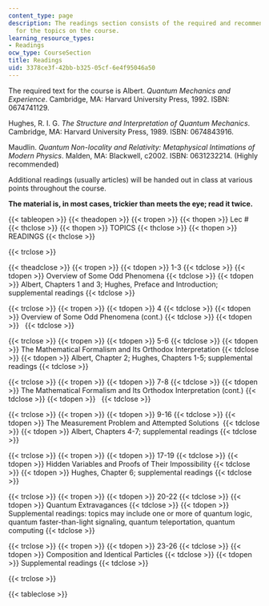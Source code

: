 ```yaml
---
content_type: page
description: The readings section consists of the required and recommended readings
  for the topics on the course.
learning_resource_types:
- Readings
ocw_type: CourseSection
title: Readings
uid: 3378ce3f-42bb-b325-05cf-6e4f95046a50
---
```


  
The required text for the course is Albert. _Quantum Mechanics and Experience_. Cambridge, MA: Harvard University Press, 1992. ISBN: 0674741129.

Hughes, R. I. G. _The Structure and Interpretation of Quantum Mechanics_. Cambridge, MA: Harvard University Press, 1989. ISBN: 0674843916.

Maudlin. _Quantum Non-locality and Relativity: Metaphysical Intimations of Modern Physics_. Malden, MA: Blackwell, c2002. ISBN: 0631232214. (Highly recommended)

Additional readings (usually articles) will be handed out in class at various points throughout the course.

**The material is, in most cases, trickier than meets the eye; read it twice.**

{{< tableopen >}}
{{< theadopen >}}
{{< tropen >}}
{{< thopen >}}
Lec #
{{< thclose >}}
{{< thopen >}}
TOPICS
{{< thclose >}}
{{< thopen >}}
READINGS
{{< thclose >}}

{{< trclose >}}

{{< theadclose >}}
{{< tropen >}}
{{< tdopen >}}
1-3
{{< tdclose >}}
{{< tdopen >}}
Overview of Some Odd Phenomena
{{< tdclose >}}
{{< tdopen >}}
Albert, Chapters 1 and 3; Hughes, Preface and Introduction; supplemental readings
{{< tdclose >}}

{{< trclose >}}
{{< tropen >}}
{{< tdopen >}}
4
{{< tdclose >}}
{{< tdopen >}}
Overview of Some Odd Phenomena (cont.)
{{< tdclose >}}
{{< tdopen >}}
 
{{< tdclose >}}

{{< trclose >}}
{{< tropen >}}
{{< tdopen >}}
5-6
{{< tdclose >}}
{{< tdopen >}}
The Mathematical Formalism and Its Orthodox Interpretation
{{< tdclose >}}
{{< tdopen >}}
Albert, Chapter 2; Hughes, Chapters 1-5; supplemental readings
{{< tdclose >}}

{{< trclose >}}
{{< tropen >}}
{{< tdopen >}}
7-8
{{< tdclose >}}
{{< tdopen >}}
The Mathematical Formalism and Its Orthodox Interpretation (cont.)
{{< tdclose >}}
{{< tdopen >}}
 
{{< tdclose >}}

{{< trclose >}}
{{< tropen >}}
{{< tdopen >}}
9-16
{{< tdclose >}}
{{< tdopen >}}
The Measurement Problem and Attempted Solutions 
{{< tdclose >}}
{{< tdopen >}}
Albert, Chapters 4-7; supplemental readings
{{< tdclose >}}

{{< trclose >}}
{{< tropen >}}
{{< tdopen >}}
17-19
{{< tdclose >}}
{{< tdopen >}}
Hidden Variables and Proofs of Their Impossibility
{{< tdclose >}}
{{< tdopen >}}
Hughes, Chapter 6; supplemental readings
{{< tdclose >}}

{{< trclose >}}
{{< tropen >}}
{{< tdopen >}}
20-22
{{< tdclose >}}
{{< tdopen >}}
Quantum Extravagances
{{< tdclose >}}
{{< tdopen >}}
Supplemental readings: topics may include one or more of quantum logic, quantum faster-than-light signaling, quantum teleportation, quantum computing
{{< tdclose >}}

{{< trclose >}}
{{< tropen >}}
{{< tdopen >}}
23-26
{{< tdclose >}}
{{< tdopen >}}
Composition and Identical Particles
{{< tdclose >}}
{{< tdopen >}}
Supplemental readings
{{< tdclose >}}

{{< trclose >}}

{{< tableclose >}}